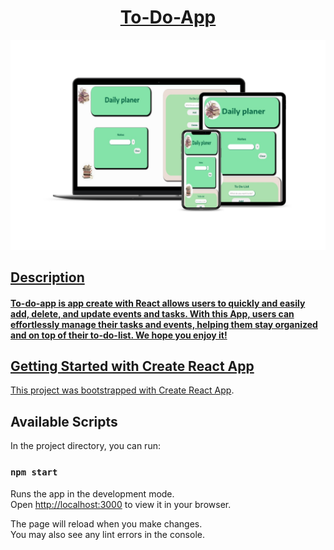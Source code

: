 <h1 align="center"><a href="https://daily-planer.netlify.app/"/a>To-Do-App</h1>


<img src="https://github.com/Tataatat13/to-do-list/blob/main/mockup.jpg"/>

<h2>Description</h2>

<h4>To-do-app is app create with React allows users to quickly and easily add, delete, and update events and tasks. With this App, users can effortlessly manage their tasks and events, helping them stay organized and on top of their to-do-list. We hope you enjoy it!</h4>

<h2>Getting Started with Create React App</h2>

This project was bootstrapped with [Create React App](https://github.com/facebook/create-react-app).

<h2>Available Scripts</h2>

In the project directory, you can run:

### `npm start`

Runs the app in the development mode.\
Open [http://localhost:3000](http://localhost:3000) to view it in your browser.

The page will reload when you make changes.\
You may also see any lint errors in the console.






